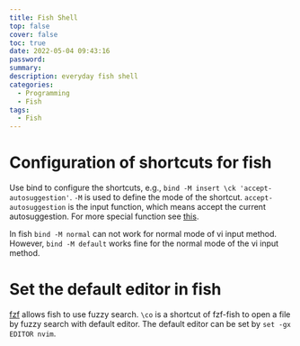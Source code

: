 ```yaml
---
title: Fish Shell
top: false
cover: false
toc: true
date: 2022-05-04 09:43:16
password:
summary:
description: everyday fish shell
categories:
  - Programming
  - Fish
tags:
  - Fish
---
```


# Configuration of shortcuts for fish

Use bind to configure the shortcuts, e.g.,
`bind -M insert \ck 'accept-autosuggestion'`. `-M` is used to define the mode of
the shortcut. `accept-autosuggestion` is the input function, which means accept
the current autosuggestion. For more special function see
[this](https://fishshell.com/docs/current/cmds/bind.html).

In fish `bind -M normal` can not work for normal mode of vi input method.
However, `bind -M default` works fine for the normal mode of the vi input
method.

# Set the default editor in fish

[fzf](https://github.com/jethrokuan/fzf) allows fish to use fuzzy search. `\co`
is a shortcut of fzf-fish to open a file by fuzzy search with default editor.
The default editor can be set by `set -gx EDITOR nvim`.
